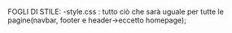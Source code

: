 FOGLI DI STILE:
-style.css : tutto ciò che sarà uguale per tutte le pagine(navbar, footer e header->eccetto homepage);